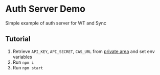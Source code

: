 # Auth Server Demo #
Simple example of auth server for WT and Sync

## Tutorial
1. Retrieve `API_KEY`, `API_SECRET`, `CAS_URL` from [private area](https://media.sceenic.co/) and set env variables
2. Run `npm i`
3. Run `npm start`